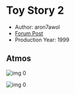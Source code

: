 # Toy Story 2

* Author: aron7awol
* [Forum Post](https://www.avsforum.com/threads/bass-eq-for-filtered-movies.2995212/post-58135384)
* Production Year: 1999

## Atmos

![img 0](https://i.imgur.com/DAOYrhu.jpg)

![img 0](https://i.imgur.com/1Pb14uw.jpg)

